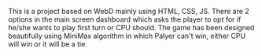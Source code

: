 This is a project based on WebD mainly using HTML, CSS, JS.
There are 2 options in the main screen dashboard which asks the player to opt for if he/she wants to play first turn or CPU should.
The game has been designed beautifully using MiniMax algorithm in which Palyer can't win, either CPU will win or it will be a tie.
